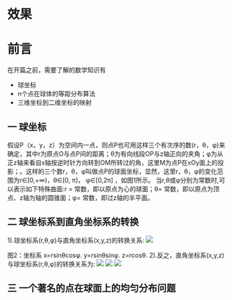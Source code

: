 # 效果
# 前言
在开篇之前，需要了解的数学知识有

* 球坐标
* n个点在球体的等距分布算法
* 三维坐标到二维坐标的映射

## 一 球坐标
假设P（x，y，z）为空间内一点，则点P也可用这样三个有次序的数(r，θ，φ)来确定，其中r为原点O与点P间的距离；θ为有向线段OP与z轴正向的夹角；φ为从正z轴来看自x轴按逆时针方向转到OM所转过的角，这里M为点P在xOy面上的投影；。这样的三个数r，θ，φ叫做点P的球面坐标，显然，这里r，θ，φ的变化范围为r∈[0,+∞)，θ∈[0, π]， φ∈[0,2π] ，如图1所示。
当r,θ或φ分别为常数时,可以表示如下特殊曲面:r = 常数，即以原点为心的球面；θ= 常数，即以原点为顶点、z轴为轴的圆锥面；φ= 常数，即过z轴的半平面。
## 二 球坐标系到直角坐标系的转换
1).球坐标系(r,θ,φ)与直角坐标系(x,y,z)的转换关系: 
![](/media/15310598842307.jpg)

图2：坐标系
x=rsinθcosφ.
y=rsinθsinφ.
z=rcosθ.
2).反之，直角坐标系(x,y,z)与球坐标系(r,θ,φ)的转换关系为:
![](/media/15310598959440.jpg)
![](/media/15310599192663.jpg)
![](/media/15310599259781.jpg)
## 三 一个著名的点在球面上的均匀分布问题





